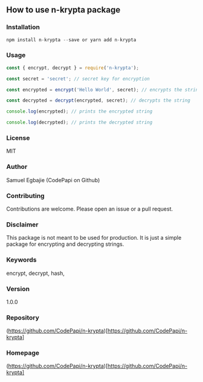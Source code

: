 ## How to use n-krypta package

### Installation

```javascript
npm install n-krypta --save or yarn add n-krypta
```

### Usage

```javascript
const { encrypt, decrypt } = require('n-krypta');

const secret = 'secret'; // secret key for encryption

const encrypted = encrypt('Hello World', secret); // encrypts the string

const decrypted = decrypt(encrypted, secret); // decrypts the string

console.log(encrypted); // prints the encrypted string

console.log(decrypted); // prints the decrypted string
```

### License

MIT

### Author

Samuel Egbajie (CodePapi on Github)

### Contributing

Contributions are welcome. Please open an issue or a pull request.

### Disclaimer

This package is not meant to be used for production. It is just a simple package for encrypting and decrypting strings.

### Keywords

encrypt, decrypt, hash,

### Version

1.0.0

### Repository

(https://github.com/CodePapi/n-krypta)[https://github.com/CodePapi/n-krypta]

### Homepage

(https://github.com/CodePapi/n-krypta)[https://github.com/CodePapi/n-krypta]
